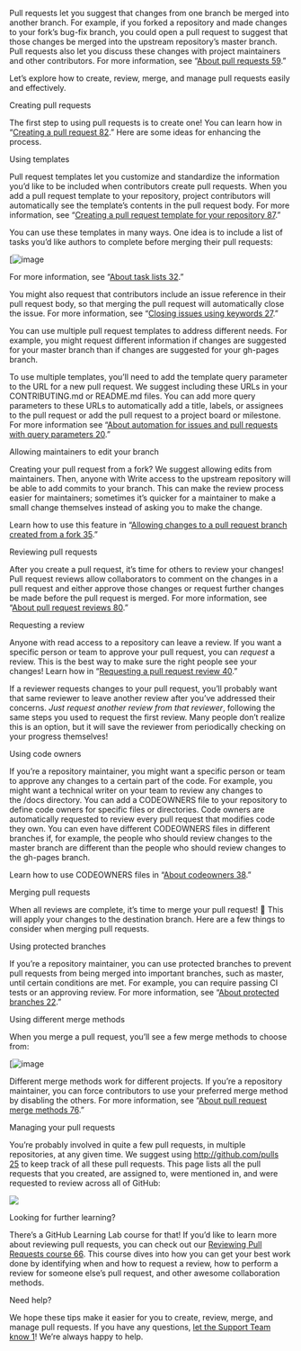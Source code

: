 
Pull requests let you suggest that changes from one branch be merged into another branch. For example, if you forked a repository and made changes to your fork’s bug-fix branch, you could open a pull request to suggest that those changes be merged into the upstream repository’s master branch. Pull requests also let you discuss these changes with project maintainers and other contributors. For more information, see “[About pull requests 59](https://help.github.com/articles/about-pull-requests/).”

Let’s explore how to create, review, merge, and manage pull requests easily and effectively.

Creating pull requests

The first step to using pull requests is to create one! You can learn how in “[Creating a pull request 82](https://help.github.com/articles/creating-a-pull-request/).” Here are some ideas for enhancing the process.

Using templates

Pull request templates let you customize and standardize the information you’d like to be included when contributors create pull requests. When you add a pull request template to your repository, project contributors will automatically see the template’s contents in the pull request body. For more information, see “[Creating a pull request template for your repository 87](https://help.github.com/articles/creating-a-pull-request-template-for-your-repository/).”

You can use these templates in many ways. One idea is to include a list of tasks you’d like authors to complete before merging their pull requests:

[![image](https://user-images.githubusercontent.com/14935376/36037755-5696d482-0d83-11e8-9000-8a1d4435ecc3.png)

For more information, see “[About task lists 32](https://help.github.com/articles/about-task-lists/).”

You might also request that contributors include an issue reference in their pull request body, so that merging the pull request will automatically close the issue. For more information, see “[Closing issues using keywords 27](https://help.github.com/articles/closing-issues-using-keywords/).”

You can use multiple pull request templates to address different needs. For example, you might request different information if changes are suggested for your master branch than if changes are suggested for your gh-pages branch.

To use multiple templates, you’ll need to add the template query parameter to the URL for a new pull request. We suggest including these URLs in your CONTRIBUTING.md or README.md files. You can add more query parameters to these URLs to automatically add a title, labels, or assignees to the pull request or add the pull request to a project board or milestone. For more information see “[About automation for issues and pull requests with query parameters 20](https://help.github.com/articles/about-automation-for-issues-and-pull-requests-with-query-parameters/).”

Allowing maintainers to edit your branch

Creating your pull request from a fork? We suggest allowing edits from maintainers. Then, anyone with Write access to the upstream repository will be able to add commits to your branch. This can make the review process easier for maintainers; sometimes it’s quicker for a maintainer to make a small change themselves instead of asking you to make the change.

Learn how to use this feature in “[Allowing changes to a pull request branch created from a fork 35](https://help.github.com/articles/allowing-changes-to-a-pull-request-branch-created-from-a-fork/).”

Reviewing pull requests

After you create a pull request, it’s time for others to review your changes! Pull request reviews allow collaborators to comment on the changes in a pull request and either approve those changes or request further changes be made before the pull request is merged. For more information, see “[About pull request reviews 80](https://help.github.com/articles/about-pull-request-reviews/).”

Requesting a review

Anyone with read access to a repository can leave a review. If you want a specific person or team to approve your pull request, you can *request* a review. This is the best way to make sure the right people see your changes! Learn how in “[Requesting a pull request review 40](https://help.github.com/articles/requesting-a-pull-request-review/).”

If a reviewer requests changes to your pull request, you’ll probably want that same reviewer to leave another review after you’ve addressed their concerns. *Just request another review from that reviewer*, following the same steps you used to request the first review. Many people don’t realize this is an option, but it will save the reviewer from periodically checking on your progress themselves!

Using code owners

If you’re a repository maintainer, you might want a specific person or team to approve any changes to a certain part of the code. For example, you might want a technical writer on your team to review any changes to the /docs directory. You can add a CODEOWNERS file to your repository to define code owners for specific files or directories. Code owners are automatically requested to review every pull request that modifies code they own. You can even have different CODEOWNERS files in different branches if, for example, the people who should review changes to the master branch are different than the people who should review changes to the gh-pages branch.

Learn how to use CODEOWNERS files in “[About codeowners 38](https://help.github.com/articles/about-codeowners/).”

Merging pull requests

When all reviews are complete, it’s time to merge your pull request! 🎉 This will apply your changes to the destination branch. Here are a few things to consider when merging pull requests.

Using protected branches

If you’re a repository maintainer, you can use protected branches to prevent pull requests from being merged into important branches, such as master, until certain conditions are met. For example, you can require passing CI tests or an approving review. For more information, see “[About protected branches 22](https://help.github.com/articles/about-protected-branches/).”

Using different merge methods

When you merge a pull request, you’ll see a few merge methods to choose from:

[![image](https://user-images.githubusercontent.com/14935376/36431027-2160b606-161c-11e8-9933-7dc17c2696c3.png)

Different merge methods work for different projects. If you’re a repository maintainer, you can force contributors to use your preferred merge method by disabling the others. For more information, see “[About pull request merge methods 76](https://help.github.com/articles/about-pull-request-merges/).”

Managing your pull requests

You’re probably involved in quite a few pull requests, in multiple repositories, at any given time. We suggest using [http://github.com/pulls 25](http://github.com/pulls) to keep track of all these pull requests. This page lists all the pull requests that you created, are assigned to, were mentioned in, and were requested to review across all of GitHub:

![](https://user-images.githubusercontent.com/14935376/36556176-e28231da-17c9-11e8-878f-5a460d5bf36e.png)

Looking for further learning?

There’s a GitHub Learning Lab course for that! If you’d like to learn more about reviewing pull requests, you can check out our [Reviewing Pull Requests course 66](https://lab.github.com/githubtraining/reviewing-pull-requests). This course dives into how you can get your best work done by identifying when and how to request a review, how to perform a review for someone else’s pull request, and other awesome collaboration methods.

Need help?

We hope these tips make it easier for you to create, review, merge, and manage pull requests. If you have any questions, [let the Support Team know 1](https://github.com/contact)! We’re always happy to help.
